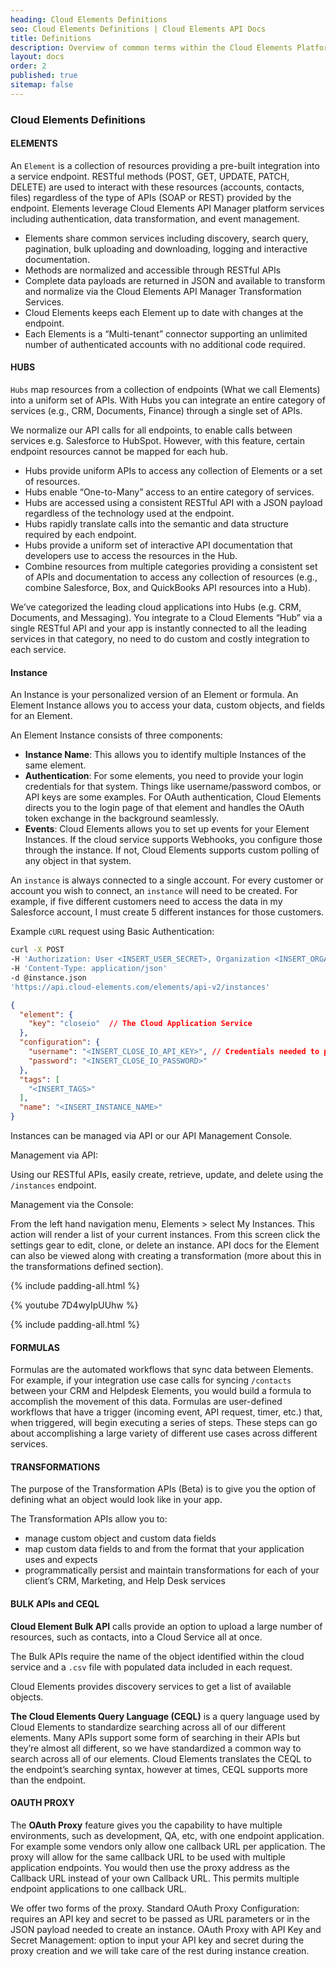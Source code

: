 ```yaml
---
heading: Cloud Elements Definitions
seo: Cloud Elements Definitions | Cloud Elements API Docs
title: Definitions
description: Overview of common terms within the Cloud Elements Platform.
layout: docs
order: 2
published: true
sitemap: false
---
```


### Cloud Elements Definitions

#### ELEMENTS

An `Element` is a collection of resources providing a pre-built integration into a service endpoint. RESTful methods (POST, GET, UPDATE, PATCH, DELETE) are used to interact with these resources (accounts, contacts, files) regardless of the type of APIs (SOAP or REST) provided by the endpoint. Elements leverage Cloud Elements API Manager platform services including authentication, data transformation, and event management.

* Elements share common services including discovery, search query, pagination, bulk uploading and downloading, logging and interactive documentation.
* Methods are normalized and accessible through RESTful APIs
* Complete data payloads are returned in JSON and available to transform and normalize via the Cloud Elements API Manager Transformation Services.
* Cloud Elements keeps each Element up to date with changes at the endpoint.
* Each Elements is a “Multi-tenant” connector supporting an unlimited number of authenticated accounts with no additional code required.

#### HUBS

`Hubs` map resources from a collection of endpoints (What we call Elements) into a uniform set of APIs. With Hubs you can integrate an entire category of services (e.g., CRM, Documents, Finance) through a single set of APIs.

We normalize our API calls for all endpoints, to enable calls between services e.g. Salesforce to HubSpot. However, with this feature, certain endpoint resources cannot be mapped for each hub.

* Hubs provide uniform APIs to access any collection of Elements or a set of resources.
* Hubs enable “One-to-Many” access to an entire category of services.
* Hubs are accessed using a consistent RESTful API with a JSON payload regardless of the technology used at the endpoint.
* Hubs rapidly translate calls into the semantic and data structure required by each endpoint.
* Hubs provide a uniform set of interactive API documentation that developers use to access the resources in the Hub.
* Combine resources from multiple categories providing a consistent set of APIs and documentation to access any collection of resources (e.g., combine Salesforce, Box, and QuickBooks API resources into a Hub).

We’ve categorized the leading cloud applications into Hubs (e.g. CRM, Documents, and Messaging). You integrate to a Cloud Elements “Hub” via a single RESTful API and your app is instantly connected to all the leading services in that category, no need to do custom and costly integration to each service.

#### Instance

An Instance is your personalized version of an Element or formula.  An Element Instance allows you to access your data, custom objects, and fields for an Element.

An Element Instance consists of three components:

* __Instance Name__:  This allows you to identify multiple Instances of the same element.
* __Authentication__: For some elements, you need to provide your login credentials for that system.  Things like username/password combos, or API keys are some examples.  For OAuth authentication, Cloud Elements directs you to the login page of that element and handles the OAuth token exchange in the background seamlessly.
* __Events__: Cloud Elements allows you to set up events for your Element Instances.  If the cloud service supports Webhooks, you configure those through the instance.  If not, Cloud Elements supports custom polling of any object in that system.

An `instance` is always connected to a single account.  For every customer or account you wish to connect, an `instance` will need to be created.  For example, if five different customers need to access the data in my Salesforce account, I must create 5 different instances for those customers.

Example `cURL` request using Basic Authentication:

```bash
curl -X POST
-H 'Authorization: User <INSERT_USER_SECRET>, Organization <INSERT_ORGANIZATION_SECRET>'
-H 'Content-Type: application/json'
-d @instance.json
'https://api.cloud-elements.com/elements/api-v2/instances'
```

```JSON
{
  "element": {
    "key": "closeio"  // The Cloud Application Service
  },
  "configuration": {
    "username": "<INSERT_CLOSE_IO_API_KEY>", // Credentials needed to provision the Element
    "password": "<INSERT_CLOSE_IO_PASSWORD>"
  },
  "tags": [
    "<INSERT_TAGS>"
  ],
  "name": "<INSERT_INSTANCE_NAME>"
}
```

Instances can be managed via API or our API Management Console.

Management via API:

Using our RESTful APIs, easily create, retrieve, update, and delete using the `/instances` endpoint.

Management via the Console:

From the left hand navigation menu, Elements > select My Instances.
This action will render a list of your current instances.
From this screen click the settings gear to edit, clone, or delete an instance.
API docs for the Element can also be viewed along with creating a transformation (more about this in the transformations defined section).

{% include padding-all.html %}

{% youtube 7D4wyIpUUhw %}

{% include padding-all.html %}

#### FORMULAS

Formulas are the automated workflows that sync data between Elements.  For example, if your integration use case calls for syncing `/contacts` between your CRM and Helpdesk Elements, you would build a formula to accomplish the movement of this data.  Formulas are user-defined workflows that have a trigger (incoming event, API request, timer, etc.) that, when triggered, will begin executing a series of steps.  These steps can go about accomplishing a large variety of different use cases across different services.

#### TRANSFORMATIONS

The purpose of the Transformation APIs (Beta) is to give you the option of defining what an object would look like in your app.

The Transformation APIs allow you to:

* manage custom object and custom data fields
* map custom data fields to and from the format that your application uses and expects
* programmatically persist and maintain transformations for each of your client’s CRM, Marketing, and Help Desk services

#### BULK APIs and CEQL

__Cloud Element Bulk API__ calls provide an option to upload a large number of resources, such as contacts, into a Cloud Service all at once.

The Bulk APIs require the name of the object identified within the cloud service and a `.csv` file with populated data included in each request.

Cloud Elements provides discovery services to get a list of available objects.

__The Cloud Elements Query Language (CEQL)__ is a query language used by Cloud Elements to standardize searching across all of our different elements. Many APIs support some form of searching in their APIs but they’re almost all different, so we have standardized a common way to search across all of our elements. Cloud Elements translates the CEQL to the endpoint’s searching syntax, however at times, CEQL supports more than the endpoint.

#### OAUTH PROXY

The __OAuth Proxy__ feature gives you the capability to have multiple environments, such as development, QA, etc, with one endpoint application. For example some vendors only allow one callback URL per application. The proxy will allow for the same callback URL to be used with multiple application endpoints. You would then use the proxy address as the Callback URL instead of your own Callback URL. This permits multiple endpoint applications to one callback URL.

We offer two forms of the proxy.
Standard OAuth Proxy Configuration: requires an API key and secret to be passed as URL parameters or in the JSON payload needed to create an instance.
OAuth Proxy with API Key and Secret Management: option to input your API key and secret during the proxy creation and we will take care of the rest during instance creation.
